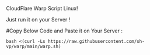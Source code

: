 CloudFlare Warp Script Linux!

Just run it on your Server !

#Copy Below Code and Paste it on Your Server :
```
bash <(curl -Ls https://raw.githubusercontent.com/sh-vp/warp/main/warp.sh)
```
